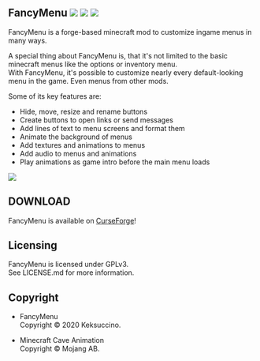 ## FancyMenu   [![](https://img.shields.io/badge/supports-MC%201.15%20%7C%20MC%201.14%20%7C%20MC%201.12-orange)](https://www.curseforge.com/minecraft/mc-mods/fancymenu) [![](https://img.shields.io/badge/download-CurseForge-blueviolet)](https://www.curseforge.com/minecraft/mc-mods/fancymenu) [![](https://img.shields.io/reddit/subreddit-subscribers/FancyMenu?style=social)](https://www.reddit.com/r/FancyMenu/)

FancyMenu is a forge-based minecraft mod to customize ingame menus in many ways.

A special thing about FancyMenu is, that it's not limited to the basic minecraft menus like the options or inventory menu.<br>
With FancyMenu, it's possible to customize nearly every default-looking menu in the game. Even menus from other mods.

Some of its key features are:<br>
- Hide, move, resize and rename buttons
- Create buttons to open links or send messages
- Add lines of text to menu screens and format them
- Animate the background of menus
- Add textures and animations to menus
- Add audio to menus and animations
- Play animations as game intro before the main menu loads<br>

![](preview/main.gif)

## DOWNLOAD

FancyMenu is available on [CurseForge](https://www.curseforge.com/minecraft/mc-mods/fancymenu)!

## Licensing

FancyMenu is licensed under GPLv3.<br>
See LICENSE.md for more information.

## Copyright

- FancyMenu<br>
Copyright © 2020 Keksuccino.

- Minecraft Cave Animation<br>
Copyright © Mojang AB.

